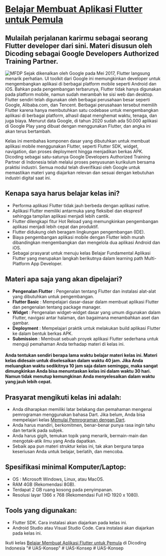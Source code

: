 # [Belajar Membuat Aplikasi Flutter untuk Pemula](https://www.dicoding.com/academies/159)
## Mulailah perjalanan karirmu sebagai seorang Flutter developer dari sini. Materi disusun oleh Dicoding sebagai Google Developers Authorized Training Partner.
![MFDP](https://dicodingacademy.blob.core.windows.net/academies/2020032408493360917aaa6b705617c0c638c61c73680e.jpg)
Sejak dikenalkan oleh Google pada Mei 2017, Flutter langsung menarik perhatian. UI toolkit dari Google ini memungkinkan developer untuk mengembangkan aplikasi di berbagai platform mobile seperti Android dan iOS. Bahkan pada pengembangan terbarunya, Flutter tidak hanya digunakan pada platform mobile, namun sudah merambah ke sisi web dan desktop. Flutter sendiri telah digunakan oleh berbagai perusahaan besar seperti Google, Alibaba.com, dan Tencent. Berbagai perusahaan tersebut memilih Flutter karena hanya membutuhkan satu codebase untuk mengembangkan aplikasi di berbagai platform, alhasil dapat menghemat waktu, tenaga, dan juga biaya. Menurut data Google, di tahun 2020 sudah ada 50.000 aplikasi di Google Play yang dibuat dengan menggunakan Flutter, dan angka ini akan terus bertambah.

Kelas ini membahas komponen dasar yang dibutuhkan untuk membuat aplikasi mobile menggunakan Flutter, seperti Flutter SDK, widget, navigation, dan proses deployment hingga menjadikan berkas APK. Dicoding sebagai satu-satunya Google Developers Authorized Training Partner di Indonesia telah melalui proses penyusunan kurikulum bersama praktisi industri. Semua modul telah diverifikasi oleh Google untuk memastikan materi yang diajarkan relevan dan sesuai dengan kebutuhan industri digital saat ini.

## Kenapa saya harus belajar kelas ini?
- Performa aplikasi Flutter tidak jauh berbeda dengan aplikasi native.
- Aplikasi Flutter memiliki antarmuka yang fleksibel dan ekspresif sehingga tampilan aplikasi menjadi lebih cantik.
- Flutter dilengkapi fitur Hot Reload yang memungkinkan pengembangan aplikasi menjadi lebih cepat dan produktif.
- Flutter didukung oleh beragam lingkungan pengembangan (IDE).
- Biaya pengembangan aplikasi mobile dengan Flutter lebih murah dibandingkan mengembangkan dan mengelola dua aplikasi Android dan iOS.
- Sebagai prasyarat untuk menuju kelas Belajar Fundamental Aplikasi Flutter yang merupakan langkah berikutnya dalam learning path Multi-Platform App Developer.

## Materi apa saja yang akan dipelajari?
- **Pengenalan Flutter** : Pengenalan tentang Flutter dan instalasi alat-alat yang dibutuhkan untuk pengembangan.
- **Flutter Basic** : Mempelajari dasar-dasar dalam membuat aplikasi Flutter dan pengenalan tentang package manager.
- **Widget** : Pengenalan widget-widget dasar yang umum digunakan dalam Flutter, navigasi antar halaman, dan bagaimana menambahkan aset dan gambar.
- **Deployment** : Mempelajari praktik untuk melakukan build aplikasi Flutter ke dalam bentuk berkas APK.
- **Submission** : Membuat sebuah proyek aplikasi Flutter sederhana untuk menguji pemahaman Anda terhadap materi di kelas ini.
#### Anda tentukan sendiri berapa lama waktu belajar materi kelas ini. Materi kelas didesain untuk diselesaikan dalam waktu 40 jam. Jika Anda meluangkan waktu sedikitnya 10 jam saja dalam seminggu, maka sangat dimungkinkan Anda bisa menuntaskan kelas ini dalam waktu 30 hari. Namun tidak menutup kemungkinan Anda menyelesaikan dalam waktu yang jauh lebih cepat.

## Prasyarat mengikuti kelas ini adalah:
- Anda diharapkan memiliki latar belakang dan pemahaman mengenai pemrograman menggunakan bahasa Dart. Jika belum, Anda bisa mempelajari kelas [Memulai Pemrograman dengan Dart](https://www.dicoding.com/academies/191).
- Anda harus mandiri, berkomitmen, benar-benar punya rasa ingin tahu dan tertarik pada subjek. 
- Anda harus gigih, temukan topik yang menarik, bermain-main dan mengotak-atik ilmu yang Anda dapatkan. 
- Sebaik apa pun materi struktur kelas ini, tak akan berguna tanpa keseriusan Anda untuk belajar, berlatih, dan mencoba.

## Spesifikasi minimal Komputer/Laptop:
- OS : Microsoft Windows, Linux, atau MacOS.
- RAM 4GB (Rekomendasi 8GB).
- Terdapat 2 GB ruang kosong pada penyimpanan.
- Resolusi layar 1366 x 768 (Rekomendasi Full HD 1920 x 1080).

## Tools yang digunakan:
- Flutter SDK. Cara instalasi akan diajarkan pada kelas ini.
- Android Studio atau Visual Studio Code. Cara instalasi akan diajarkan pada kelas ini.

Ikuti kelas [Belajar Membuat Aplikasi Flutter untuk Pemula](https://www.dicoding.com/academies/159) di Dicoding Indonesia
"# UAS-Konsep" 
#   U A S - K o n s e p  
 #   U A S - K o n s e p  
 